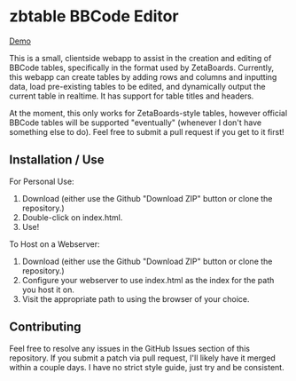 # zbtable BBCode Editor
[Demo](http://coreymatyas.github.io/zbtable/)

This is a small, clientside webapp to assist in the creation and editing of BBCode tables, 
specifically in the format used by ZetaBoards. Currently, this webapp can create tables by 
adding rows and columns and inputting data, load pre-existing tables to be edited, and 
dynamically output the current table in realtime. It has support for table titles and 
headers. 

At the moment, this only works for ZetaBoards-style tables, however official BBCode tables 
will be supported "eventually" (whenever I don't have something else to do). Feel free to 
submit a pull request if you get to it first!

## Installation / Use
For Personal Use:

1. Download (either use the Github "Download ZIP" button or clone the repository.)
2. Double-click on index.html.
3. Use!

To Host on a Webserver:

1. Download (either use the Github "Download ZIP" button or clone the repository.)
2. Configure your webserver to use index.html as the index for the path you host it on.
3. Visit the appropriate path to using the browser of your choice.

## Contributing
Feel free to resolve any issues in the GitHub Issues section of this repository. If you submit a patch via pull request, I'll likely have it merged within a couple days. I have no strict style guide, just try and be consistent.
